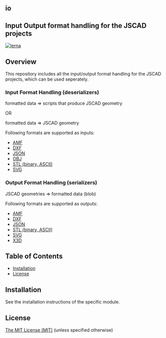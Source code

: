 ## io

## Input Output format handling for the JSCAD projects

[![lerna](https://img.shields.io/badge/maintained%20with-lerna-cc00ff.svg)](https://lernajs.io/)

## Overview

This repository includes all the input/output format handling for the JSCAD projects, which can be used seperately.

### Input Format Handling (deserializers)

formatted data => scripts that produce JSCAD geometry

OR

formatted data => JSCAD geometry

Following formats are supported as inputs:
 - [AMF](https://github.com/jscad/io/blob/master/packages/amf-deserializer)
 - [DXF](https://github.com/jscad/io/blob/master/packages/dxf-deserializer)
 - [JSON](https://github.com/jscad/io/blob/master/packages/json-deserializer)
 - [OBJ](https://github.com/jscad/io/blob/master/packages/obj-deserializer)
 - [STL (binary, ASCII)](https://github.com/jscad/io/blob/master/packages/stl-deserializer)
 - [SVG](https://github.com/jscad/io/blob/master/packages/svg-deserializer)

### Output Format Handling (serializers)

JSCAD geometries => formatted data (blob)

Following formats are supported as outputs:
  - [AMF](https://github.com/jscad/io/blob/master/packages/amf-serializer)
  - [DXF](https://github.com/jscad/io/blob/master/packages/dxf-serializer)
  - [JSON](https://github.com/jscad/io/blob/master/packages/json-serializer)
  - [STL (binary, ASCII)](https://github.com/jscad/io/blob/master/packages/stl-serializer)
  - [SVG](https://github.com/jscad/io/blob/master/packages/svg-serializer)
  - [X3D](https://github.com/jscad/io/blob/master/packages/x3d-serializer)

## Table of Contents

- [Installation](#installation)
- [License](#license)

## Installation

See the installation instructions of the specific module.

## License

[The MIT License (MIT)](https://github.com/jscad/io/blob/master/LICENSE)
(unless specified otherwise)
